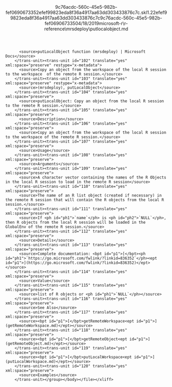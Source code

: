 <?xml version="1.0"?><xliff version="1.2" xmlns="urn:oasis:names:tc:xliff:document:1.2" xmlns:xsi="http://www.w3.org/2001/XMLSchema-instance" xsi:schemaLocation="urn:oasis:names:tc:xliff:document:1.2 xliff-core-1.2-transitional.xsd"><file datatype="xml" original="putlocalobject.md" source-language="en-US" target-language="en-US"><header><tool tool-id="mdxliff" tool-name="mdxliff" tool-version="1.0-d1654b2" tool-company="Microsoft" /><xliffext:skl_file_name xmlns:xliffext="urn:microsoft:content:schema:xliffextensions">9c76acdc-560c-45e5-982b-fef0690673352efef99823eda8f36a4917aa63dd303433876c7c.skl</xliffext:skl_file_name><xliffext:version xmlns:xliffext="urn:microsoft:content:schema:xliffextensions">1.2</xliffext:version><xliffext:ms.openlocfilehash xmlns:xliffext="urn:microsoft:content:schema:xliffextensions">2efef99823eda8f36a4917aa63dd303433876c7c</xliffext:ms.openlocfilehash><xliffext:ms.sourcegitcommit xmlns:xliffext="urn:microsoft:content:schema:xliffextensions">9c76acdc-560c-45e5-982b-fef069067335</xliffext:ms.sourcegitcommit><xliffext:ms.lasthandoff xmlns:xliffext="urn:microsoft:content:schema:xliffextensions">04/18/2019</xliffext:ms.lasthandoff><xliffext:ms.openlocfilepath xmlns:xliffext="urn:microsoft:content:schema:xliffextensions">microsoft-r\r-reference\mrsdeploy\putlocalobject.md</xliffext:ms.openlocfilepath></header><body><group id="content" extype="content"><trans-unit id="101" translate="yes" xml:space="preserve" restype="x-metadata">
          <source>putLocalObject function (mrsdeploy) | Microsoft Docs</source>
        </trans-unit><trans-unit id="102" translate="yes" xml:space="preserve" restype="x-metadata">
          <source>Copy an object from the workspace of the local R session to the workspace  of the remote R session.</source>
        </trans-unit><trans-unit id="103" translate="yes" xml:space="preserve" restype="x-metadata">
          <source>(mrsdeploy), putLocalObject</source>
        </trans-unit><trans-unit id="104" translate="yes" xml:space="preserve">
          <source>putLocalObject: Copy an object from the local R session to the remote R session.</source>
        </trans-unit><trans-unit id="105" translate="yes" xml:space="preserve">
          <source>Description</source>
        </trans-unit><trans-unit id="106" translate="yes" xml:space="preserve">
          <source>Copy an object from the workspace of the local R session to the workspace of the remote R session.</source>
        </trans-unit><trans-unit id="107" translate="yes" xml:space="preserve">
          <source>Usage</source>
        </trans-unit><trans-unit id="108" translate="yes" xml:space="preserve">
          <source>Arguments</source>
        </trans-unit><trans-unit id="109" translate="yes" xml:space="preserve">
          <source>A character vector containing the names of the R Objects in the local R session to load in the remote R session</source>
        </trans-unit><trans-unit id="110" translate="yes" xml:space="preserve">
          <source>The name of an R list object (created if necessary) in the remote R session that will contain the R objects from the local R session.</source>
        </trans-unit><trans-unit id="111" translate="yes" xml:space="preserve">
          <source>If <ph id="ph1">`name`</ph> is <ph id="ph2">`NULL`</ph>, then R objects from the local R session will be loaded in the GlobalEnv of the remote R session.</source>
        </trans-unit><trans-unit id="112" translate="yes" xml:space="preserve">
          <source>Details</source>
        </trans-unit><trans-unit id="113" translate="yes" xml:space="preserve">
          <source>Complete documentation: <bpt id="p1">[</bpt><ph id="ph1">`https://go.microsoft.com/fwlink/?linkid=836352`</ph><ept id="p1">](https://go.microsoft.com/fwlink/?linkid=836352)</ept></source>
        </trans-unit><trans-unit id="114" translate="yes" xml:space="preserve">
          <source>Value</source>
        </trans-unit><trans-unit id="115" translate="yes" xml:space="preserve">
          <source>list of R objects or <ph id="ph1">`NULL`</ph></source>
        </trans-unit><trans-unit id="116" translate="yes" xml:space="preserve">
          <source>See Also</source>
        </trans-unit><trans-unit id="117" translate="yes" xml:space="preserve">
          <source><bpt id="p1">[</bpt>getRemoteWorkspace<ept id="p1">](getRemoteWorkspace.md)</ept></source>
        </trans-unit><trans-unit id="118" translate="yes" xml:space="preserve">
          <source><bpt id="p1">[</bpt>getRemoteObject<ept id="p1">](getRemoteObject.md)</ept></source>
        </trans-unit><trans-unit id="119" translate="yes" xml:space="preserve">
          <source><bpt id="p1">[</bpt>putLocalWorkspace<ept id="p1">](putLocalWorkspace.md)</ept></source>
        </trans-unit><trans-unit id="120" translate="yes" xml:space="preserve">
          <source>Examples</source>
        </trans-unit></group></body></file></xliff>